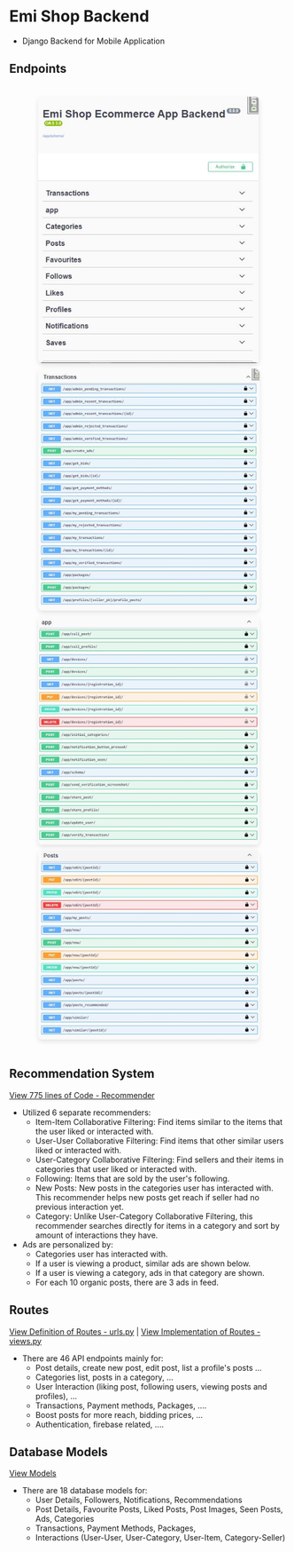 # Emi Shop Backend
- Django Backend for Mobile Application
## Endpoints
<style>
  .image-container {
    display: flex;
    flex-wrap: wrap; /* Allows wrapping of images */
    gap: 10px; /* Space between images */
    justify-content: center; /* Center images horizontally */
    padding: 20px; /* Padding around the container */
}

.image-container img {
    width: 100%; /* Make images responsive */
    max-width: 400px; /* Set a maximum width for images */
    height: auto; /* Maintain aspect ratio */
    border-radius: 8px; /* Optional: rounded corners */
    box-shadow: 0 4px 8px rgba(0, 0, 0, 0.1); /* Optional: shadow effect */
    object-fit: contain; /* Optional: cover the image area */
}

/* Media query for responsiveness */
@media (max-width: 600px) {
    .image-container img {
        max-width: 100px; /* Smaller max width on small screens */
    }
}
</style>
<div class="image-container">
<img src="https://raw.githubusercontent.com/Natan-Asrat/ecommerce_app_demo/main/screenshots/all.JPG" alt="detail post screenshot" height="550"/>
<img src="https://raw.githubusercontent.com/Natan-Asrat/ecommerce_app_demo/main/screenshots/transactions.JPG" alt="detail post screenshot" height="550"/>
<img src="https://raw.githubusercontent.com/Natan-Asrat/ecommerce_app_demo/main/screenshots/app.JPG" alt="detail post screenshot" height="550"/>
<img src="https://raw.githubusercontent.com/Natan-Asrat/ecommerce_app_demo/main/screenshots/posts.JPG" alt="detail post screenshot" height="550"/>
</div>


## Recommendation System
<a href="https://github.com/Natan-Asrat/ecommerce_app_backend/blob/main/posts/queries.py#L169">View 775 lines of Code - Recommender</a>
- Utilized 6 separate recommenders:
  - Item-Item Collaborative Filtering: Find items similar to the items that the user liked or interacted with.
  - User-User Collaborative Filtering: Find items that other similar users liked or interacted with.
  - User-Category Collaborative Filtering: Find sellers and their items in categories that user liked or interacted with.
  - Following: Items that are sold by the user's following.
  - New Posts: New posts in the categories user has interacted with. This recommender helps new posts get reach if seller had no previous interaction yet.
  - Category: Unlike User-Category Collaborative Filtering, this recommender searches directly for items in a category and sort by amount of interactions they have.
- Ads are personalized by:
  - Categories user has interacted with.
  - If a user is viewing a product, similar ads are shown below.
  - If a user is viewing a category, ads in that category are shown.
  - For each 10 organic posts, there are 3 ads in feed.

## Routes
<a href="https://github.com/Natan-Asrat/ecommerce_app_backend/blob/main/posts/urls.py">View Definition of Routes - urls.py</a> | <a href="https://github.com/Natan-Asrat/ecommerce_app_backend/blob/main/posts/views.py">View Implementation of Routes - views.py</a>
- There are 46 API endpoints mainly for:
  - Post details, create new post, edit post, list a profile's posts ...
  - Categories list, posts in a category, ...
  - User Interaction (liking post, following users, viewing posts and profiles), ...
  - Transactions, Payment methods, Packages, ....
  - Boost posts for more reach, bidding prices, ...
  - Authentication, firebase related, ....

## Database Models
<a href="https://github.com/Natan-Asrat/ecommerce_app_backend/blob/main/posts/models.py">View Models</a>
- There are 18 database models for:
  - User Details, Followers, Notifications, Recommendations
  - Post Details, Favourite Posts, Liked Posts, Post Images, Seen Posts, Ads, Categories
  - Transactions, Payment Methods, Packages, 
  - Interactions (User-User, User-Category, User-Item, Category-Seller)
